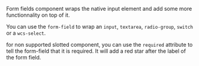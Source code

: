Form fields component wraps the native input element and add some more functionnality on top of it.

You can use the `form-field` to wrap an `input`, `textarea`, `radio-group`, `switch` or a `wcs-select`.

for non supported slotted component, you can use the `required` attribute to tell the form-field that it is required. It
will add a red star after the label of the form field.